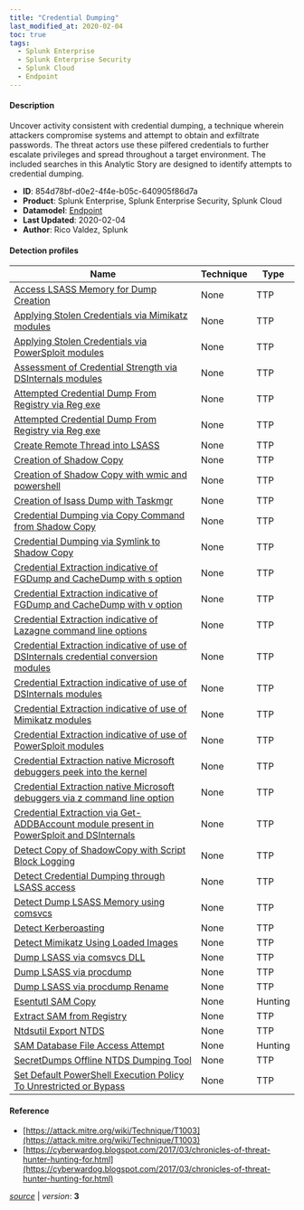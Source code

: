 ```yaml
---
title: "Credential Dumping"
last_modified_at: 2020-02-04
toc: true
tags:
  - Splunk Enterprise
  - Splunk Enterprise Security
  - Splunk Cloud
  - Endpoint
---
```


#### Description

Uncover activity consistent with credential dumping, a technique wherein attackers compromise systems and attempt to obtain and exfiltrate passwords. The threat actors use these pilfered credentials to further escalate privileges and spread throughout a target environment. The included searches in this Analytic Story are designed to identify attempts to credential dumping.

- **ID**: 854d78bf-d0e2-4f4e-b05c-640905f86d7a
- **Product**: Splunk Enterprise, Splunk Enterprise Security, Splunk Cloud
- **Datamodel**: [Endpoint](https://docs.splunk.com/Documentation/CIM/latest/User/Endpoint)
- **Last Updated**: 2020-02-04
- **Author**: Rico Valdez, Splunk

#### Detection profiles

| Name        | Technique   | Type         |
| ----------- | ----------- |--------------|
| [Access LSASS Memory for Dump Creation](/endpoint/access_lsass_memory_for_dump_creation/) | None | TTP |
| [Applying Stolen Credentials via Mimikatz modules](/endpoint/applying_stolen_credentials_via_mimikatz_modules/) | None | TTP |
| [Applying Stolen Credentials via PowerSploit modules](/endpoint/applying_stolen_credentials_via_powersploit_modules/) | None | TTP |
| [Assessment of Credential Strength via DSInternals modules](/endpoint/assessment_of_credential_strength_via_dsinternals_modules/) | None | TTP |
| [Attempted Credential Dump From Registry via Reg exe](/endpoint/attempted_credential_dump_from_registry_via_reg_exe/) | None | TTP |
| [Attempted Credential Dump From Registry via Reg exe](/endpoint/attempted_credential_dump_from_registry_via_reg_exe/) | None | TTP |
| [Create Remote Thread into LSASS](/endpoint/create_remote_thread_into_lsass/) | None | TTP |
| [Creation of Shadow Copy](/endpoint/creation_of_shadow_copy/) | None | TTP |
| [Creation of Shadow Copy with wmic and powershell](/endpoint/creation_of_shadow_copy_with_wmic_and_powershell/) | None | TTP |
| [Creation of lsass Dump with Taskmgr](/endpoint/creation_of_lsass_dump_with_taskmgr/) | None | TTP |
| [Credential Dumping via Copy Command from Shadow Copy](/endpoint/credential_dumping_via_copy_command_from_shadow_copy/) | None | TTP |
| [Credential Dumping via Symlink to Shadow Copy](/endpoint/credential_dumping_via_symlink_to_shadow_copy/) | None | TTP |
| [Credential Extraction indicative of FGDump and CacheDump with s option](/endpoint/credential_extraction_indicative_of_fgdump_and_cachedump_with_s_option/) | None | TTP |
| [Credential Extraction indicative of FGDump and CacheDump with v option](/endpoint/credential_extraction_indicative_of_fgdump_and_cachedump_with_v_option/) | None | TTP |
| [Credential Extraction indicative of Lazagne command line options](/endpoint/credential_extraction_indicative_of_lazagne_command_line_options/) | None | TTP |
| [Credential Extraction indicative of use of DSInternals credential conversion modules](/endpoint/credential_extraction_indicative_of_use_of_dsinternals_credential_conversion_modules/) | None | TTP |
| [Credential Extraction indicative of use of DSInternals modules](/endpoint/credential_extraction_indicative_of_use_of_dsinternals_modules/) | None | TTP |
| [Credential Extraction indicative of use of Mimikatz modules](/endpoint/credential_extraction_indicative_of_use_of_mimikatz_modules/) | None | TTP |
| [Credential Extraction indicative of use of PowerSploit modules](/endpoint/credential_extraction_indicative_of_use_of_powersploit_modules/) | None | TTP |
| [Credential Extraction native Microsoft debuggers peek into the kernel](/endpoint/credential_extraction_native_microsoft_debuggers_peek_into_the_kernel/) | None | TTP |
| [Credential Extraction native Microsoft debuggers via z command line option](/endpoint/credential_extraction_native_microsoft_debuggers_via_z_command_line_option/) | None | TTP |
| [Credential Extraction via Get-ADDBAccount module present in PowerSploit and DSInternals](/endpoint/credential_extraction_via_get-addbaccount_module_present_in_powersploit_and_dsinternals/) | None | TTP |
| [Detect Copy of ShadowCopy with Script Block Logging](/endpoint/detect_copy_of_shadowcopy_with_script_block_logging/) | None | TTP |
| [Detect Credential Dumping through LSASS access](/endpoint/detect_credential_dumping_through_lsass_access/) | None | TTP |
| [Detect Dump LSASS Memory using comsvcs](/endpoint/detect_dump_lsass_memory_using_comsvcs/) | None | TTP |
| [Detect Kerberoasting](/endpoint/detect_kerberoasting/) | None | TTP |
| [Detect Mimikatz Using Loaded Images](/endpoint/detect_mimikatz_using_loaded_images/) | None | TTP |
| [Dump LSASS via comsvcs DLL](/endpoint/dump_lsass_via_comsvcs_dll/) | None | TTP |
| [Dump LSASS via procdump](/endpoint/dump_lsass_via_procdump/) | None | TTP |
| [Dump LSASS via procdump Rename](/endpoint/dump_lsass_via_procdump_rename/) | None | TTP |
| [Esentutl SAM Copy](/endpoint/esentutl_sam_copy/) | None | Hunting |
| [Extract SAM from Registry](/endpoint/extract_sam_from_registry/) | None | TTP |
| [Ntdsutil Export NTDS](/endpoint/ntdsutil_export_ntds/) | None | TTP |
| [SAM Database File Access Attempt](/endpoint/sam_database_file_access_attempt/) | None | Hunting |
| [SecretDumps Offline NTDS Dumping Tool](/endpoint/secretdumps_offline_ntds_dumping_tool/) | None | TTP |
| [Set Default PowerShell Execution Policy To Unrestricted or Bypass](/endpoint/set_default_powershell_execution_policy_to_unrestricted_or_bypass/) | None | TTP |

#### Reference

* [https://attack.mitre.org/wiki/Technique/T1003](https://attack.mitre.org/wiki/Technique/T1003)
* [https://cyberwardog.blogspot.com/2017/03/chronicles-of-threat-hunter-hunting-for.html](https://cyberwardog.blogspot.com/2017/03/chronicles-of-threat-hunter-hunting-for.html)



[*source*](https://github.com/splunk/security_content/tree/develop/stories/credential_dumping.yml) \| *version*: **3**
